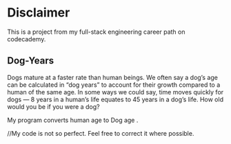 # Disclaimer

This is a project from my full-stack engineering career path on codecademy.

## Dog-Years

Dogs mature at a faster rate than human beings. We often say a dog’s age can be calculated in “dog years” to account for their growth compared to a human of the same age. In some ways we could say, time moves quickly for dogs — 8 years in a human’s life equates to 45 years in a dog’s life. How old would you be if you were a dog?

My program converts human age to Dog age .

//My code is not so perfect. Feel free to correct it where possible.
